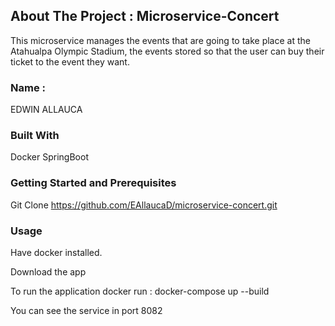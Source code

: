 ## About The Project : Microservice-Concert
This microservice manages the events that are going to take place at the Atahualpa Olympic Stadium, the events stored so that the user can buy their ticket to the event they want.

### Name :
EDWIN ALLAUCA

### Built With
Docker
SpringBoot

### Getting Started and Prerequisites
Git Clone
https://github.com/EAllaucaD/microservice-concert.git



### Usage
Have docker installed.

Download the app

To run the application docker run : docker-compose up --build

You can see the service in port 8082
